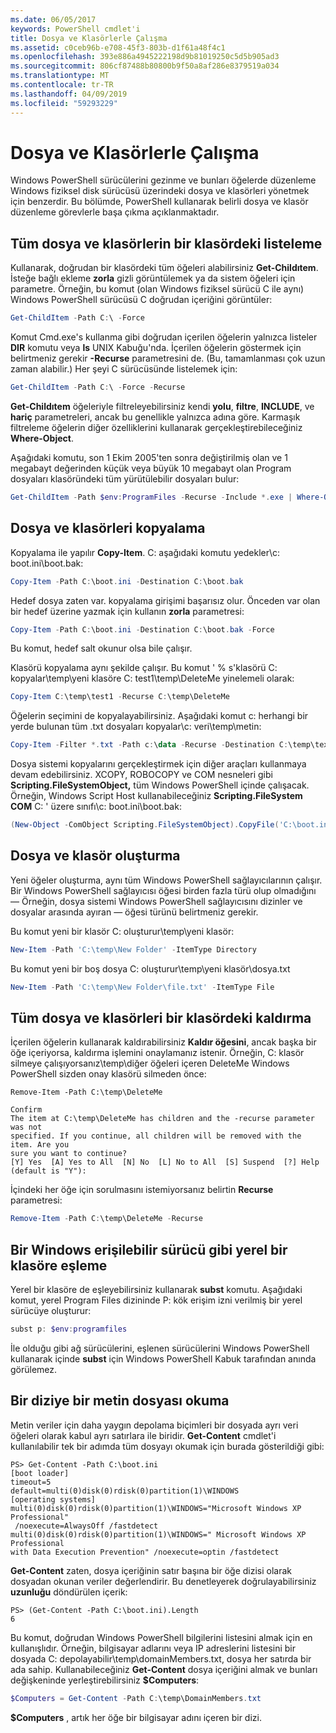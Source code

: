 ```yaml
---
ms.date: 06/05/2017
keywords: PowerShell cmdlet'i
title: Dosya ve Klasörlerle Çalışma
ms.assetid: c0ceb96b-e708-45f3-803b-d1f61a48f4c1
ms.openlocfilehash: 393e886a4945222198d9b81019250c5d5b905ad3
ms.sourcegitcommit: 806cf87488b80800b9f50a8af286e8379519a034
ms.translationtype: MT
ms.contentlocale: tr-TR
ms.lasthandoff: 04/09/2019
ms.locfileid: "59293229"
---
```

# <a name="working-with-files-and-folders"></a>Dosya ve Klasörlerle Çalışma

Windows PowerShell sürücülerini gezinme ve bunları öğelerde düzenleme Windows fiziksel disk sürücüsü üzerindeki dosya ve klasörleri yönetmek için benzerdir. Bu bölümde, PowerShell kullanarak belirli dosya ve klasör düzenleme görevlerle başa çıkma açıklanmaktadır.

## <a name="listing-all-the-files-and-folders-within-a-folder"></a>Tüm dosya ve klasörlerin bir klasördeki listeleme

Kullanarak, doğrudan bir klasördeki tüm öğeleri alabilirsiniz **Get-Childıtem**. İsteğe bağlı ekleme **zorla** gizli görüntülemek ya da sistem öğeleri için parametre. Örneğin, bu komut (olan Windows fiziksel sürücü C ile aynı) Windows PowerShell sürücüsü C doğrudan içeriğini görüntüler:

```powershell
Get-ChildItem -Path C:\ -Force
```

Komut Cmd.exe's kullanma gibi doğrudan içerilen öğelerin yalnızca listeler **DIR** komutu veya **ls** UNIX Kabuğu'nda. İçerilen öğelerin göstermek için belirtmeniz gerekir **-Recurse** parametresini de. (Bu, tamamlanması çok uzun zaman alabilir.) Her şeyi C sürücüsünde listelemek için:

```powershell
Get-ChildItem -Path C:\ -Force -Recurse
```

**Get-Childıtem** öğeleriyle filtreleyebilirsiniz kendi **yolu**, **filtre**, **INCLUDE**, ve **hariç** parametreleri, ancak bu genellikle yalnızca adına göre. Karmaşık filtreleme öğelerin diğer özelliklerini kullanarak gerçekleştirebileceğiniz **Where-Object**.

Aşağıdaki komutu, son 1 Ekim 2005'ten sonra değiştirilmiş olan ve 1 megabayt değerinden küçük veya büyük 10 megabayt olan Program dosyaları klasöründeki tüm yürütülebilir dosyaları bulur:

```powershell
Get-ChildItem -Path $env:ProgramFiles -Recurse -Include *.exe | Where-Object -FilterScript {($_.LastWriteTime -gt '2005-10-01') -and ($_.Length -ge 1mb) -and ($_.Length -le 10mb)}
```

## <a name="copying-files-and-folders"></a>Dosya ve klasörleri kopyalama

Kopyalama ile yapılır **Copy-Item**. C: aşağıdaki komutu yedekler\\c: boot.ini\\boot.bak:

```powershell
Copy-Item -Path C:\boot.ini -Destination C:\boot.bak
```

Hedef dosya zaten var. kopyalama girişimi başarısız olur. Önceden var olan bir hedef üzerine yazmak için kullanın **zorla** parametresi:

```powershell
Copy-Item -Path C:\boot.ini -Destination C:\boot.bak -Force
```

Bu komut, hedef salt okunur olsa bile çalışır.

Klasörü kopyalama aynı şekilde çalışır. Bu komut ' % s'klasörü C: kopyalar\\temp\\yeni klasöre C: test1\\temp\\DeleteMe yinelemeli olarak:

```powershell
Copy-Item C:\temp\test1 -Recurse C:\temp\DeleteMe
```

Öğelerin seçimini de kopyalayabilirsiniz. Aşağıdaki komut c: herhangi bir yerde bulunan tüm .txt dosyaları kopyalar\\c: veri\\temp\\metin:

```powershell
Copy-Item -Filter *.txt -Path c:\data -Recurse -Destination C:\temp\text
```

Dosya sistemi kopyalarını gerçekleştirmek için diğer araçları kullanmaya devam edebilirsiniz. XCOPY, ROBOCOPY ve COM nesneleri gibi **Scripting.FileSystemObject,** tüm Windows PowerShell içinde çalışacak. Örneğin, Windows Script Host kullanabileceğiniz **Scripting.FileSystem COM** C: ' üzere sınıfı\\c: boot.ini\\boot.bak:

```powershell
(New-Object -ComObject Scripting.FileSystemObject).CopyFile('C:\boot.ini', 'C:\boot.bak')
```

## <a name="creating-files-and-folders"></a>Dosya ve klasör oluşturma

Yeni öğeler oluşturma, aynı tüm Windows PowerShell sağlayıcılarının çalışır. Bir Windows PowerShell sağlayıcısı öğesi birden fazla türü olup olmadığını — Örneğin, dosya sistemi Windows PowerShell sağlayıcısını dizinler ve dosyalar arasında ayıran — öğesi türünü belirtmeniz gerekir.

Bu komut yeni bir klasör C: oluşturur\\temp\\yeni klasör:

```powershell
New-Item -Path 'C:\temp\New Folder' -ItemType Directory
```

Bu komut yeni bir boş dosya C: oluşturur\\temp\\yeni klasör\\dosya.txt

```powershell
New-Item -Path 'C:\temp\New Folder\file.txt' -ItemType File
```

## <a name="removing-all-files-and-folders-within-a-folder"></a>Tüm dosya ve klasörleri bir klasördeki kaldırma

İçerilen öğelerin kullanarak kaldırabilirsiniz **Kaldır öğesini**, ancak başka bir öğe içeriyorsa, kaldırma işlemini onaylamanız istenir. Örneğin, C: klasör silmeye çalışıyorsanız\\temp\\diğer öğeleri içeren DeleteMe Windows PowerShell sizden onay klasörü silmeden önce:

```
Remove-Item -Path C:\temp\DeleteMe

Confirm
The item at C:\temp\DeleteMe has children and the -recurse parameter was not
specified. If you continue, all children will be removed with the item. Are you
sure you want to continue?
[Y] Yes  [A] Yes to All  [N] No  [L] No to All  [S] Suspend  [?] Help
(default is "Y"):
```

İçindeki her öğe için sorulmasını istemiyorsanız belirtin **Recurse** parametresi:

```powershell
Remove-Item -Path C:\temp\DeleteMe -Recurse
```

## <a name="mapping-a-local-folder-as-a-windows-accessible-drive"></a>Bir Windows erişilebilir sürücü gibi yerel bir klasöre eşleme

Yerel bir klasöre de eşleyebilirsiniz kullanarak **subst** komutu. Aşağıdaki komut, yerel Program Files dizininde P: kök erişim izni verilmiş bir yerel sürücüye oluşturur:

```powershell
subst p: $env:programfiles
```

İle olduğu gibi ağ sürücülerini, eşlenen sürücülerini Windows PowerShell kullanarak içinde **subst** için Windows PowerShell Kabuk tarafından anında görülemez.

## <a name="reading-a-text-file-into-an-array"></a>Bir diziye bir metin dosyası okuma

Metin veriler için daha yaygın depolama biçimleri bir dosyada ayrı veri öğeleri olarak kabul ayrı satırlara ile biridir. **Get-Content** cmdlet'i kullanılabilir tek bir adımda tüm dosyayı okumak için burada gösterildiği gibi:

```
PS> Get-Content -Path C:\boot.ini
[boot loader]
timeout=5
default=multi(0)disk(0)rdisk(0)partition(1)\WINDOWS
[operating systems]
multi(0)disk(0)rdisk(0)partition(1)\WINDOWS="Microsoft Windows XP Professional"
 /noexecute=AlwaysOff /fastdetect
multi(0)disk(0)rdisk(0)partition(1)\WINDOWS=" Microsoft Windows XP Professional
with Data Execution Prevention" /noexecute=optin /fastdetect
```

**Get-Content** zaten, dosya içeriğinin satır başına bir öğe dizisi olarak dosyadan okunan veriler değerlendirir. Bu denetleyerek doğrulayabilirsiniz **uzunluğu** döndürülen içerik:

```
PS> (Get-Content -Path C:\boot.ini).Length
6
```

Bu komut, doğrudan Windows PowerShell bilgilerini listesini almak için en kullanışlıdır. Örneğin, bilgisayar adlarını veya IP adreslerini listesini bir dosyada C: depolayabilir\\temp\\domainMembers.txt, dosya her satırda bir ada sahip. Kullanabileceğiniz **Get-Content** dosya içeriğini almak ve bunları değişkeninde yerleştirebilirsiniz **$Computers**:

```powershell
$Computers = Get-Content -Path C:\temp\DomainMembers.txt
```

**$Computers** , artık her öğe bir bilgisayar adını içeren bir dizi.
